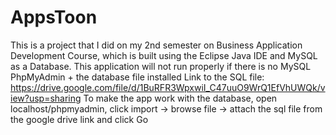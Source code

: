 # AppsToon
This is a project that I did on my 2nd semester on Business Application Development Course, which is built using the Eclipse Java IDE and MySQL as a Database.
This application will not run properly if there is no MySQL PhpMyAdmin + the database file installed
Link to the SQL file: https://drive.google.com/file/d/1BuRFR3WpxwiI_C47uuO9WrQ1EfVhUWQk/view?usp=sharing
To make the app work with the database, open localhost/phpmyadmin, click import -> browse file -> attach the sql file from the google drive link and click Go
